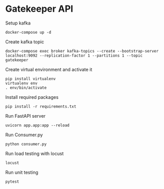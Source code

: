 # Gatekeeper API

Setup kafka
```
docker-compose up -d
```

Create kafka topic
```
docker-compose exec broker kafka-topics --create --bootstrap-server localhost:9092 --replication-factor 1 --partitions 1 --topic gatekeeper
```

Create virtual environment and activate it
```
pip install virtualenv
virtualenv env
. env/bin/activate
```

Install required packages
```
pip install -r requirements.txt
```

Run FastAPI server
```
uvicorn app.app:app --reload
```

Run Consumer.py
```
python consumer.py
```

Run load testing with locust
```
locust
```

Run unit testing
```
pytest
```
